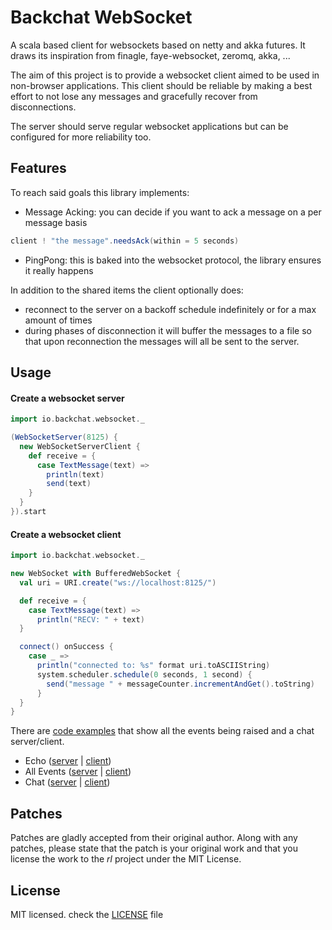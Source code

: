 # Backchat WebSocket

A scala based client for websockets based on netty and akka futures.
It draws its inspiration from finagle, faye-websocket, zeromq, akka, ...

The aim of this project is to provide a websocket client aimed to be used in non-browser applications.
This client should be reliable by making a best effort to not lose any messages and gracefully recover from disconnections.

The server should serve regular websocket applications but can be configured for more reliability too.

## Features
To reach said goals this library implements:

* Message Acking: you can decide if you want to ack a message on a per message basis

```scala
client ! "the message".needsAck(within = 5 seconds)
```

* PingPong: this is baked into the websocket protocol, the library ensures it really happens

In addition to the shared items the client optionally does:

* reconnect to the server on a backoff schedule indefinitely or for a max amount of times
* during phases of disconnection it will buffer the messages to a file so that upon reconnection the messages will all be sent to the server.

## Usage

#### Create a websocket server

```scala
import io.backchat.websocket._

(WebSocketServer(8125) {
  new WebSocketServerClient {
    def receive = {
      case TextMessage(text) =>
        println(text)
        send(text)
    }
  }
}).start
```

#### Create a websocket client

```scala
import io.backchat.websocket._

new WebSocket with BufferedWebSocket {
  val uri = URI.create("ws://localhost:8125/")

  def receive = {
    case TextMessage(text) =>
      println("RECV: " + text)
  }

  connect() onSuccess {
    case _ =>
      println("connected to: %s" format uri.toASCIIString)
      system.scheduler.schedule(0 seconds, 1 second) {
        send("message " + messageCounter.incrementAndGet().toString)
      }
  }
}
```

There are [code examples](https://github.com/mojolly/backchat-websocket/tree/master/src/main/scala/io/backchat/websocket/examples) that show all the events being raised and a chat server/client.

* Echo ([server](https://github.com/mojolly/backchat-websocket/blob/master/src/main/scala/io/backchat/websocket/examples/PrintingEchoServer.scala) | [client](https://github.com/mojolly/backchat-websocket/blob/master/src/main/scala/io/backchat/websocket/examples/PrintingEchoClient.scala))
* All Events ([server](https://github.com/mojolly/backchat-websocket/blob/master/src/main/scala/io/backchat/websocket/examples/PrintAllEventsServer.scala) | [client](https://github.com/mojolly/backchat-websocket/blob/master/src/main/scala/io/backchat/websocket/examples/PrintAllEventsClient.scala))
* Chat ([server](https://github.com/mojolly/backchat-websocket/blob/master/src/main/scala/io/backchat/websocket/examples/ChatServer.scala) | [client](https://github.com/mojolly/backchat-websocket/blob/master/src/main/scala/io/backchat/websocket/examples/ChatClient.scala))

## Patches
Patches are gladly accepted from their original author. Along with any patches, please state that the patch is your original work and that you license the work to the *rl* project under the MIT License.

## License
MIT licensed. check the [LICENSE](https://github.com/mojolly/backchat-websocket/blob/master/LICENSE) file

